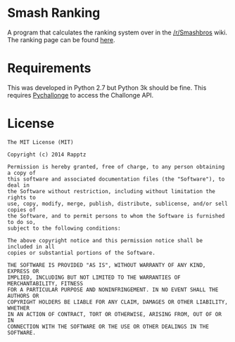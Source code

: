 # Smash Ranking

A program that calculates the ranking system over in the [/r/Smashbros][1] wiki. The ranking page can be
found [here][2].

[1]: https://www.reddit.com/r/smashbros
[2]: https://www.reddit.com/r/smashbros/wiki/rankings

# Requirements

This was developed in Python 2.7 but Python 3k should be fine. This requires [Pychallonge][pych] to access
the Challonge API.

[pych]: https://github.com/russ-/pychallonge

# License

```
The MIT License (MIT)

Copyright (c) 2014 Rapptz

Permission is hereby granted, free of charge, to any person obtaining a copy of
this software and associated documentation files (the "Software"), to deal in
the Software without restriction, including without limitation the rights to
use, copy, modify, merge, publish, distribute, sublicense, and/or sell copies of
the Software, and to permit persons to whom the Software is furnished to do so,
subject to the following conditions:

The above copyright notice and this permission notice shall be included in all
copies or substantial portions of the Software.

THE SOFTWARE IS PROVIDED "AS IS", WITHOUT WARRANTY OF ANY KIND, EXPRESS OR
IMPLIED, INCLUDING BUT NOT LIMITED TO THE WARRANTIES OF MERCHANTABILITY, FITNESS
FOR A PARTICULAR PURPOSE AND NONINFRINGEMENT. IN NO EVENT SHALL THE AUTHORS OR
COPYRIGHT HOLDERS BE LIABLE FOR ANY CLAIM, DAMAGES OR OTHER LIABILITY, WHETHER
IN AN ACTION OF CONTRACT, TORT OR OTHERWISE, ARISING FROM, OUT OF OR IN
CONNECTION WITH THE SOFTWARE OR THE USE OR OTHER DEALINGS IN THE SOFTWARE.
```
